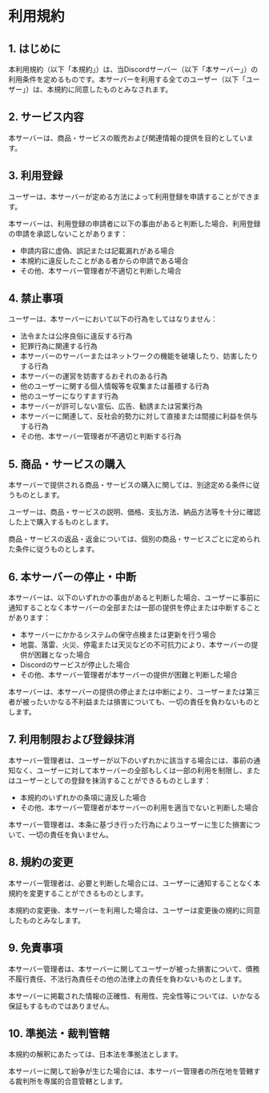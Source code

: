 # 利用規約

## 1. はじめに

本利用規約（以下「本規約」）は、当Discordサーバー（以下「本サーバー」）の利用条件を定めるものです。本サーバーを利用する全てのユーザー（以下「ユーザー」）は、本規約に同意したものとみなされます。

## 2. サービス内容

本サーバーは、商品・サービスの販売および関連情報の提供を目的としています。

## 3. 利用登録

ユーザーは、本サーバーが定める方法によって利用登録を申請することができます。

本サーバーは、利用登録の申請者に以下の事由があると判断した場合、利用登録の申請を承認しないことがあります：

- 申請内容に虚偽、誤記または記載漏れがある場合
- 本規約に違反したことがある者からの申請である場合
- その他、本サーバー管理者が不適切と判断した場合

## 4. 禁止事項

ユーザーは、本サーバーにおいて以下の行為をしてはなりません：

- 法令または公序良俗に違反する行為
- 犯罪行為に関連する行為
- 本サーバーのサーバーまたはネットワークの機能を破壊したり、妨害したりする行為
- 本サーバーの運営を妨害するおそれのある行為
- 他のユーザーに関する個人情報等を収集または蓄積する行為
- 他のユーザーになりすます行為
- 本サーバーが許可しない宣伝、広告、勧誘または営業行為
- 本サーバーに関連して、反社会的勢力に対して直接または間接に利益を供与する行為
- その他、本サーバー管理者が不適切と判断する行為

## 5. 商品・サービスの購入

本サーバーで提供される商品・サービスの購入に関しては、別途定める条件に従うものとします。

ユーザーは、商品・サービスの説明、価格、支払方法、納品方法等を十分に確認した上で購入するものとします。

商品・サービスの返品・返金については、個別の商品・サービスごとに定められた条件に従うものとします。

## 6. 本サーバーの停止・中断

本サーバーは、以下のいずれかの事由があると判断した場合、ユーザーに事前に通知することなく本サーバーの全部または一部の提供を停止または中断することがあります：

- 本サーバーにかかるシステムの保守点検または更新を行う場合
- 地震、落雷、火災、停電または天災などの不可抗力により、本サーバーの提供が困難となった場合
- Discordのサービスが停止した場合
- その他、本サーバー管理者が本サーバーの提供が困難と判断した場合

本サーバーは、本サーバーの提供の停止または中断により、ユーザーまたは第三者が被ったいかなる不利益または損害についても、一切の責任を負わないものとします。

## 7. 利用制限および登録抹消

本サーバー管理者は、ユーザーが以下のいずれかに該当する場合には、事前の通知なく、ユーザーに対して本サーバーの全部もしくは一部の利用を制限し、またはユーザーとしての登録を抹消することができるものとします：

- 本規約のいずれかの条項に違反した場合
- その他、本サーバー管理者が本サーバーの利用を適当でないと判断した場合

本サーバー管理者は、本条に基づき行った行為によりユーザーに生じた損害について、一切の責任を負いません。

## 8. 規約の変更

本サーバー管理者は、必要と判断した場合には、ユーザーに通知することなく本規約を変更することができるものとします。

本規約の変更後、本サーバーを利用した場合は、ユーザーは変更後の規約に同意したものとみなします。

## 9. 免責事項

本サーバー管理者は、本サーバーに関してユーザーが被った損害について、債務不履行責任、不法行為責任その他の法律上の責任を負わないものとします。

本サーバーに掲載された情報の正確性、有用性、完全性等については、いかなる保証もするものではありません。

## 10. 準拠法・裁判管轄

本規約の解釈にあたっては、日本法を準拠法とします。

本サーバーに関して紛争が生じた場合には、本サーバー管理者の所在地を管轄する裁判所を専属的合意管轄とします。